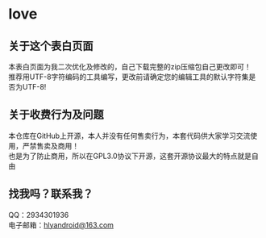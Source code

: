 # love
## 关于这个表白页面
本表白页面为我二次优化及修改的，自己下载完整的zip压缩包自己更改即可！<br>
推荐用UTF-8字符编码的工具编写，更改前请确定您的编辑工具的默认字符集是否为UTF-8!
## 关于收费行为及问题
本仓库在GitHub上开源，本人并没有任何售卖行为，本套代码供大家学习交流使用，严禁售卖及商用！<br>
也是为了防止商用，所以在GPL3.0协议下开源，这套开源协议最大的特点就是自由
## 找我吗？联系我？
QQ：2934301936<br>
电子邮箱：hlyandroid@163.com
